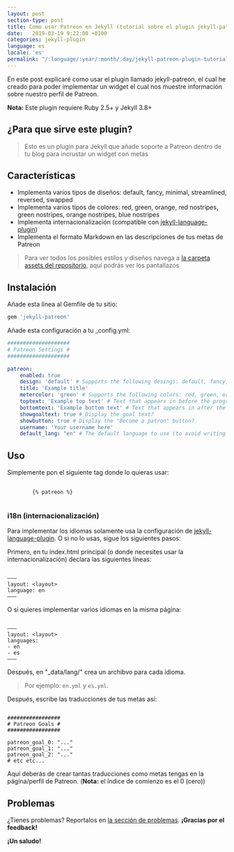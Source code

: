 ```yaml
---
layout: post
section-type: post
title: Como usar Patreon en Jekyll (tutorial sobre el plugin jekyll-patreon) 
date:   2019-03-19 9:22:00 +0100
categories: jekyll-plugin
language: es
locale: 'es'
permalink: "/:language/:year/:month/:day/jekyll-patreon-plugin-tutorial.html"
---
```


En este post explicaré como usar el plugin llamado jekyll-patreon, el cual he creado para poder implementar un widget el cual nos muestre información sobre nuestro perfil de Patreon.

**Nota:** Este plugin requiere Ruby 2.5+ y Jekyll 3.8+

## ¿Para que sirve este plugin?

> Esto es un plugin para Jekyll que añade soporte a Patreon dentro de tu blog para incrustar un widget con metas

## Características

* Implementa varios tipos de diseños: default, fancy, minimal, streamlined, reversed, swapped
* Implementa varios tipos de colores: red, green, orange, red nostripes, green nostripes, orange nostripes, blue nostripes
* Implementa internacionalización (compatible con [jekyll-language-plugin](https://github.com/vwochnik/jekyll-language-plugin))
* Implementa el formato Markdown en las descripciones de tus metas de Patreon

> Para ver todos los posibles estilos y diseños navega a [la carpeta assets del repositorio](https://github.com/uta-org/jekyll-patreon/tree/master/assets), aquí podrás ver los pantallazos

## Instalación

Añade esta línea al Gemfile de tu sitio: 

```ruby
gem 'jekyll-patreon'
```

Añade esta configuración a tu _config.yml:

```yaml
####################
# Patreon Settings #
####################

patreon:
    enabled: true
    design: 'default' # Supports the following desings: default, fancy, minimal, streamlined, reversed, swapped
    title: 'Example title'
    metercolor: 'green' # Supports the following colors: red, green, orange, red nostripes, green nostripes, orange nostripes, blue nostripes
    toptext: 'Example top text' # Text that appears in before the progress bar (optional)
    bottomtext: 'Example bottom text' # Text that appears in after the progress bar (optional)
    showgoaltext: true # Display the goal text?
    showbutton: true # Display the "Become a patron" button?
    username: 'Your username here'
    default_lang: "en" # The default language to use (to avoid writing twice the same text from Patreon)
```

## Uso

Simplemente pon el siguiente tag donde lo quieras usar:

<pre>
   <code>
        {&percnt; patreon &percnt;}
   </code>
</pre>

### i18n (internacionalización)

Para implementar los idiomas solamente usa la configuración de [jekyll-language-plugin](https://github.com/vwochnik/jekyll-language-plugin). O si no lo usas, sigue los siguientes pasos:

Primero, en tu index.html principal (o donde necesites usar la internacionalización) declara las siguientes líneas:

<pre><code data-trim class="yaml">
&ndash;&ndash;&ndash;
layout: &lt;layout&gt;
language: en
&ndash;&ndash;&ndash;
</code></pre>

O si quieres implementar varios idiomas en la misma página:

<pre><code data-trim class="yaml">
&ndash;&ndash;&ndash;
layout: &lt;layout&gt;
languages:
- en
- es
&ndash;&ndash;&ndash;
</code></pre>

Después, en "_data/lang/" crea un archibvo para cada idioma.

> Por ejemplo: `en.yml` y `es.yml`. 

Después, escribe las traducciones de tus metas así: 

<pre><code data-trim class="yaml">
#################
# Patreon Goals #
#################

patreon_goal_0: "..."
patreon_goal_1: "..."
patreon_goal_2: "..."
# etc etc...
</code></pre>

Aquí deberás de crear tantas traducciones como metas tengas en la página/perfil de Patreon. (**Nota:** el índice de comienzo es el 0 (cero))

## Problemas

¿Tienes problemas? Reportalos en [la sección de problemas](https://github.com/uta-org/jekyll-patreon/issues). **¡Gracias por el feedback!**

**¡Un saludo!**